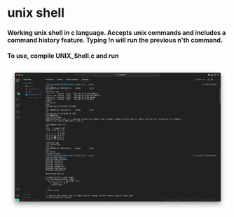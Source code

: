 # unix shell
#### Working unix shell in c language. Accepts unix commands and includes a command history feature. Typing !n will run the previous n'th command. 
#### To use, compile UNIX_Shell.c and run

![1](images/1.png "1")
